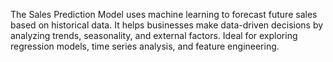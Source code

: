 The Sales Prediction Model uses machine learning to forecast future sales based on historical data. It helps businesses make data-driven decisions by analyzing trends, seasonality, and external factors. Ideal for exploring regression models, time series analysis, and feature engineering.
